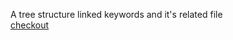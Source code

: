 A tree structure linked keywords and it's related file</br>
[checkout](http://www.wanshuangle.me/USC/cs572/collapsibleIndentedTree/index.html)